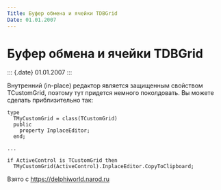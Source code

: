 ```yaml
---
Title: Буфер обмена и ячейки TDBGrid
Date: 01.01.2007
---
```



Буфер обмена и ячейки TDBGrid
=============================

::: {.date}
01.01.2007
:::

Внутренний (in-place) редактор является защищенным свойством
TCustomGrid, поэтому тут придется немного поколдовать. Вы можете сделать
приблизительно так:

    type
      TMyCustomGrid = class(TCustomGrid)
      public
        property InplaceEditor;
      end;
     
    ...
     
    if ActiveControl is TCustomGrid then
      TMyCustomGrid(ActiveControl).InplaceEditor.CopyToClipboard;

Взято с <https://delphiworld.narod.ru>
